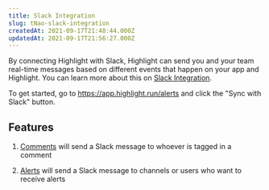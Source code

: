 ```yaml
---
title: Slack Integration
slug: tNao-slack-integration
createdAt: 2021-09-17T21:48:44.000Z
updatedAt: 2021-09-17T21:56:27.000Z
---
```


By connecting Highlight with Slack, Highlight can send you and your team real-time messages based on different events that happen on your app and Highlight. You can learn more about this on [Slack Integration](/integrations/slack-integration).

To get started, go to <https://app.highlight.run/alerts> and click the "Sync with Slack" button.

## Features

1.  [Comments](/product-features/comments) will send a Slack message to whoever is tagged in a comment

2.  [Alerts](/product-features/alerts) will send a Slack message to channels or users who want to receive alerts
